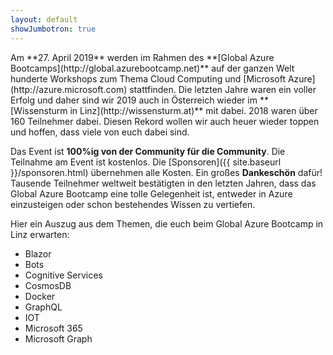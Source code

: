 ```yaml
---
layout: default
showJumbotron: true
---
```


<div class="row">
<div class="col-sm" markdown="1">
Am **27. April 2019** werden im Rahmen des **[Global Azure Bootcamps](http://global.azurebootcamp.net)** auf der ganzen Welt hunderte Workshops zum Thema Cloud Computing und [Microsoft Azure](http://azure.microsoft.com) stattfinden. Die letzten Jahre waren ein voller Erfolg und daher sind wir 2019 auch in Österreich wieder im **[Wissensturm in Linz](http://wissensturm.at)** mit dabei. 2018 waren über 160 Teilnehmer dabei. Diesen Rekord wollen wir auch heuer wieder toppen und hoffen, dass viele von euch dabei sind.

Das Event ist **100%ig von der Community für die Community**. Die Teilnahme am Event ist kostenlos. Die [Sponsoren]({{ site.baseurl }}/sponsoren.html) übernehmen alle Kosten. Ein großes **Dankeschön** dafür! Tausende Teilnehmer weltweit bestätigten in den letzten Jahren, dass das Global Azure Bootcamp eine tolle Gelegenheit ist, entweder in Azure einzusteigen oder schon bestehendes Wissen zu vertiefen.
</div>

<div class="col-sm" markdown="1">
Hier ein Auszug aus dem Themen, die euch beim Global Azure Bootcamp in Linz erwarten:

* Blazor
* Bots
* Cognitive Services
* CosmosDB
* Docker
* GraphQL
* IOT
* Microsoft 365
* Microsoft Graph
</div>
</div>